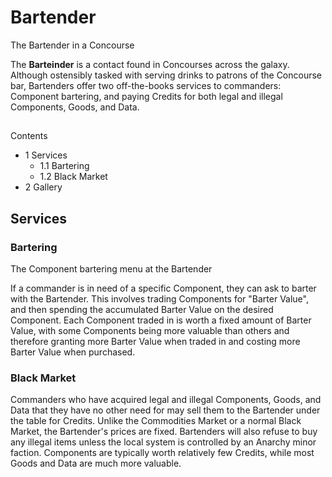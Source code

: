 # Bartender
The Bartender in a Concourse
 		 	 

The **Barteinder** is a contact found in Concourses across the galaxy. Although ostensibly tasked with serving drinks to patrons of the Concourse bar, Bartenders offer two off-the-books services to commanders: Component bartering, and paying Credits for both legal and illegal Components, Goods, and Data.

## 

Contents

- 1 Services
    - 1.1 Bartering
    - 1.2 Black Market
- 2 Gallery

## Services

### Bartering

 	 	 	 		 			 		 		 		 			
The Component bartering menu at the Bartender
 		 	 

If a commander is in need of a specific Component, they can ask to barter with the Bartender. This involves trading Components for "Barter Value", and then spending the accumulated Barter Value on the desired Component. Each Component traded in is worth a fixed amount of Barter Value, with some Components being more valuable than others and therefore granting more Barter Value when traded in and costing more Barter Value when purchased.

### Black Market

Commanders who have acquired legal and illegal Components, Goods, and Data that they have no other need for may sell them to the Bartender under the table for Credits. Unlike the Commodities Market or a normal Black Market, the Bartender's prices are fixed. Bartenders will also refuse to buy any illegal items unless the local system is controlled by an Anarchy minor faction. Components are typically worth relatively few Credits, while most Goods and Data are much more valuable.